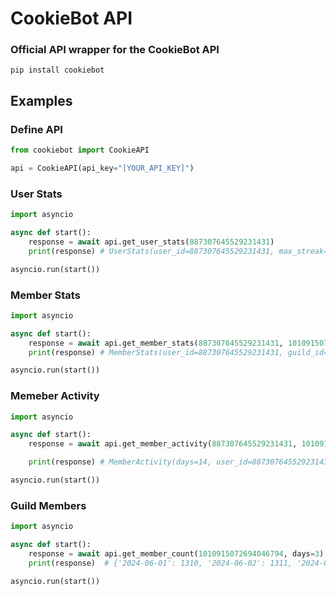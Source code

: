 # CookieBot API
### Official API wrapper for the CookieBot API
```
pip install cookiebot
```
## Examples
### Define API
````python
from cookiebot import CookieAPI

api = CookieAPI(api_key="[YOUR_API_KEY]")
````
### User Stats
````python
import asyncio

async def start():
    response = await api.get_user_stats(887307645529231431)
    print(response) # UserStats(user_id=887307645529231431, max_streak=334, streak=334, cookies=18539, career='Cookie Producer', total_shifts=487, job='Cookie Head Chef')

asyncio.run(start())
````
### Member Stats
````python
import asyncio

async def start():
    response = await api.get_member_stats(887307645529231431, 1010915072694046794)
    print(response) # MemberStats(user_id=887307645529231431, guild_id=1010915072694046794, level=38, xp=71028, msg_count=7741, voice_min=96761, voice_xp=290283, voice_level=76, current_level_progress=728, current_level_end=3800, msg_rank=9, msg_total_members=1835, voice_rank=2, voice_total_members=674)

asyncio.run(start())
````
### Memeber Activity
````python
import asyncio

async def start():
    response = await api.get_member_activity(887307645529231431, 1010915072694046794, days=14)

    print(response) # MemberActivity(days=14, user_id=887307645529231431, guild_id=1010915072694046794, msg_count=352, voice_min=5836, msg_rank=4, voice_rank=1, current_voice_minutes=12)

asyncio.run(start())
````

### Guild Members
````python
import asyncio

async def start():
    response = await api.get_member_count(1010915072694046794, days=3)
    print(response)  # {'2024-06-01': 1310, '2024-06-02': 1311, '2024-06-03': 1311}

asyncio.run(start())
````
